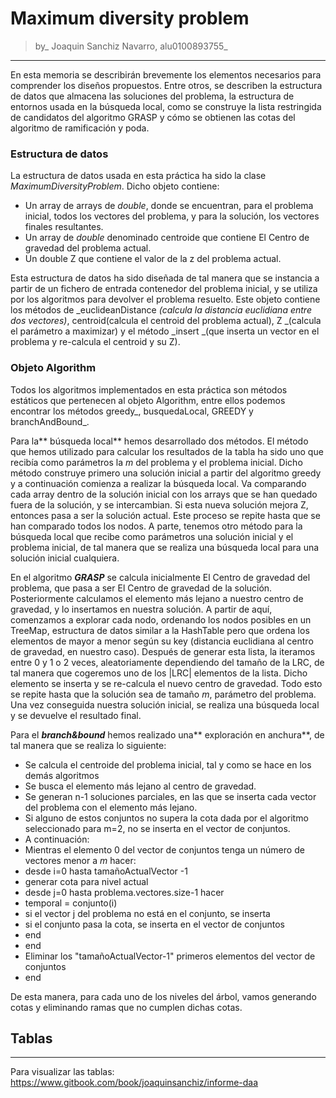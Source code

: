 # Maximum diversity problem

> by_ Joaquin Sanchiz Navarro, alu0100893755_

---

En esta memoria se describirán brevemente los elementos necesarios para comprender los diseños propuestos. Entre otros, se describen la estructura de datos que almacena las soluciones del problema, la estructura de entornos usada en la búsqueda local, como se construye la lista restringida de candidatos del algoritmo GRASP y cómo se obtienen las cotas del algoritmo de ramificación y poda.

### Estructura de datos

La estructura de datos usada en esta práctica ha sido la clase _MaximumDiversityProblem_. Dicho objeto contiene:

* Un array de arrays de _double_, donde se encuentran, para el problema inicial, todos los vectores del problema, y para la solución, los vectores finales resultantes.
* Un array de _double_ denominado centroide que contiene El Centro de gravedad del problema actual.
* Un double Z que contiene el valor de la z del problema actual.

Esta estructura de datos ha sido diseñada de tal manera que se instancia a partir de un fichero de entrada contenedor del problema inicial, y se utiliza por los algoritmos para devolver el problema resuelto. Este objeto contiene los métodos de _euclideanDistance _\(calcula la distancia euclidiana entre dos vectores\)_, centroid\(calcula el centroid del problema actual\), Z _\(calcula el parámetro a maximizar\) y el método _insert _\(que inserta un vector en el problema y re-calcula el centroid y su Z\).

### Objeto Algorithm

Todos los algoritmos implementados en esta práctica son métodos estáticos que pertenecen al objeto Algorithm, entre ellos podemos encontrar los métodos greedy_, busquedaLocal, GREEDY y branchAndBound_.

Para la** búsqueda local** hemos desarrollado dos métodos. El método que hemos utilizado para calcular los resultados de la tabla ha sido uno que recibía como parámetros la _m_ del problema y el problema inicial. Dicho método construye primero una solución inicial a partir del algoritmo greedy y a continuación comienza a realizar la búsqueda local. Va comparando cada array dentro de la solución inicial con los arrays que se han quedado fuera de la solución, y se intercambian. Si esta nueva solución mejora Z, entonces pasa a ser la solución actual. Este proceso se repite hasta que se han comparado todos los nodos. A parte, tenemos otro método para la búsqueda local que recibe como parámetros una solución inicial y el problema inicial, de tal manera que se realiza una búsqueda local para una solución inicial cualquiera.

En el algoritmo _**GRASP**_ se calcula inicialmente El Centro de gravedad del problema, que pasa a ser El Centro de gravedad de la solución. Posteriormente calculamos el elemento más lejano a nuestro centro de gravedad, y lo insertamos en nuestra solución. A partir de aquí, comenzamos a explorar cada nodo, ordenando los nodos posibles en un TreeMap, estructura de datos similar a la HashTable pero que ordena los elementos de mayor a menor según su key \(distancia euclidiana al centro de gravedad, en nuestro caso\). Después de generar esta lista, la iteramos entre 0 y 1 o 2 veces, aleatoriamente dependiendo del tamaño de la LRC, de tal manera que cogeremos uno de los \|LRC\| elementos de la lista. Dicho elemento se inserta y se re-calcula el nuevo centro de gravedad. Todo esto se repite hasta que la solución sea de tamaño _m_, parámetro del problema. Una vez conseguida nuestra solución inicial, se realiza una búsqueda local y se devuelve el resultado final.

Para el _**branch&bound**_ hemos realizado una** exploración en anchura**, de tal manera que se realiza lo siguiente:

* Se calcula el centroide del problema inicial, tal y como se hace en los demás algoritmos
* Se busca el elemento más lejano al centro de gravedad.
* Se generan n-1 soluciones parciales, en las que se inserta cada vector del problema con el elemento más lejano.
* Si alguno de estos conjuntos no supera la cota dada por el algoritmo seleccionado para m=2, no se inserta en el vector de conjuntos.
* A continuación:
* Mientras el elemento 0 del vector de conjuntos tenga un número de vectores menor a _m_ hacer:
* desde i=0 hasta tamañoActualVector -1
* generar cota para nivel actual
* desde j=0 hasta problema.vectores.size-1 hacer
* temporal = conjunto\(i\)
* si el vector j del problema no está en el conjunto, se inserta
* si el conjunto pasa la cota, se inserta en el vector de conjuntos
* end
* end
* Eliminar los "tamañoActualVector-1" primeros elementos del vector de conjuntos
* end

De esta manera, para cada uno de los niveles del árbol, vamos generando cotas y eliminando ramas que no cumplen dichas cotas.

## Tablas

---

Para visualizar las tablas: https://www.gitbook.com/book/joaquinsanchiz/informe-daa

